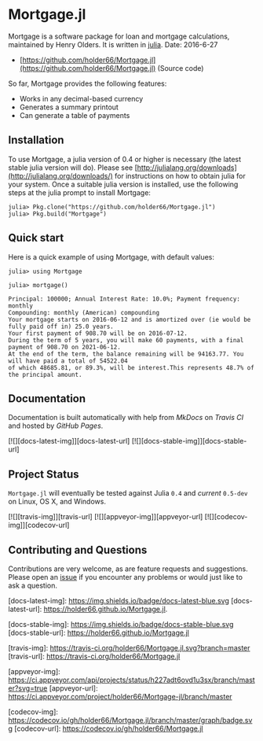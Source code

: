 
<a id='Mortgage.jl-1'></a>

# Mortgage.jl


Mortgage is a software package for loan and mortgage calculations, maintained by Henry Olders. It is written in [julia](http://www.julialang.org). Date: 2016-6-27


  * [https://github.com/holder66/Mortgage.jl](https://github.com/holder66/Mortgage.jl) (Source code)


So far, Mortgage provides the following features:


  * Works in any decimal-based currency
  * Generates a summary printout
  * Can generate a table of payments


<a id='Installation-1'></a>

## Installation


To use Mortgage, a julia version of 0.4 or higher is necessary (the latest stable julia version will do). Please see [http://julialang.org/downloads](http://julialang.org/downloads/) for instructions on how to obtain julia for your system. Once a suitable julia version is installed, use the following steps at the julia prompt to install Mortgage:


```
julia> Pkg.clone("https://github.com/holder66/Mortgage.jl")
julia> Pkg.build("Mortgage")
```


<a id='Quick-start-1'></a>

## Quick start


Here is a quick example of using Mortgage, with default values:


```
julia> using Mortgage

julia> mortgage()

Principal: 100000; Annual Interest Rate: 10.0%; Payment frequency: monthly
Compounding: monthly (American) compounding
Your mortgage starts on 2016-06-12 and is amortized over (ie would be fully paid off in) 25.0 years.
Your first payment of 908.70 will be on 2016-07-12.
During the term of 5 years, you will make 60 payments, with a final payment of 908.70 on 2021-06-12.
At the end of the term, the balance remaining will be 94163.77. You will have paid a total of 54522.04 
of which 48685.81, or 89.3%, will be interest.This represents 48.7% of the principal amount.
```


<a id='Documentation-1'></a>

## Documentation


Documentation is built automatically with help from *MkDocs* on *Travis CI* and hosted by *GitHub Pages*.


[![][docs-latest-img]][docs-latest-url] [![][docs-stable-img]][docs-stable-url]


<a id='Project-Status-1'></a>

## Project Status


`Mortgage.jl` will eventually be tested against Julia `0.4` and *current* `0.5-dev` on Linux, OS X, and Windows.


[![][travis-img]][travis-url] [![][appveyor-img]][appveyor-url] [![][codecov-img]][codecov-url]


<a id='Contributing-and-Questions-1'></a>

## Contributing and Questions


Contributions are very welcome, as are feature requests and suggestions. Please open an [issue][issues-url] if you encounter any problems or would just like to ask a question.


[docs-latest-img]: https://img.shields.io/badge/docs-latest-blue.svg [docs-latest-url]: https://holder66.github.io/Mortgage.jl.


[docs-stable-img]: https://img.shields.io/badge/docs-stable-blue.svg [docs-stable-url]: https://holder66.github.io/Mortgage.jl


[travis-img]: https://travis-ci.org/holder66/Mortgage.jl.svg?branch=master [travis-url]: https://travis-ci.org/holder66/Mortgage.jl


[appveyor-img]: https://ci.appveyor.com/api/projects/status/h227adt6ovd1u3sx/branch/master?svg=true [appveyor-url]: https://ci.appveyor.com/project/holder66/Mortgage-jl/branch/master


[codecov-img]: https://codecov.io/gh/holder66/Mortgage.jl/branch/master/graph/badge.svg [codecov-url]: https://codecov.io/gh/holder66/Mortgage.jl


[issues-url]: https://github.com/holder66/Mortgage.jl/issues


